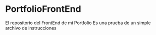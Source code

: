 # PortfolioFrontEnd
El repositorio del FrontEnd de mi Portfolio
Es una prueba de un simple archivo de instrucciones
